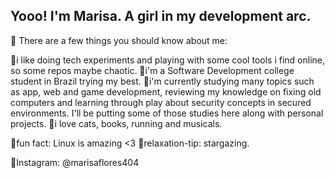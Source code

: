 ## Yooo! I'm Marisa. A girl in my development arc. 

🌺 There are a few things you should know about me:

  🎀i like doing tech experiments and playing with some cool tools i find online, so some repos maybe chaotic.
  🎀i'm a Software Development college student in Brazil trying my best.
  🎀i'm currently studying many topics such as app, web and game development, reviewing my knowledge on fixing old
  computers and learning through play about security concepts in secured environments. I'll be putting some of those
  studies here along with personal projects.
  🎀i love cats, books, running and musicals.

  🎀fun fact: Linux is amazing <3
  🎀relaxation-tip: stargazing.

💽Instagram: @marisaflores404
